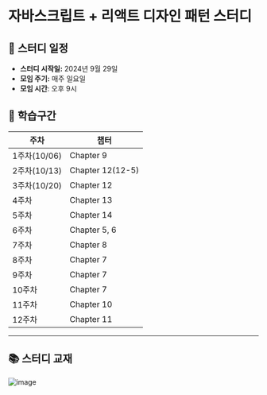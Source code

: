 # 자바스크립트 + 리액트 디자인 패턴 스터디

## 📅 스터디 일정

- **스터디 시작일:** 2024년 9월 29일
- **모임 주기:** 매주 일요일
- **모임 시간**: 오후 9시

## 📖 학습구간

| 주차   | 챕터         |
| ------ | ------------ |
| 1주차(10/06)  | Chapter 9    |
| 2주차(10/13)  | Chapter 12(12-5)   |
| 3주차(10/20)  | Chapter 12   |
| 4주차  | Chapter 13   |
| 5주차  | Chapter 14   |
| 6주차  | Chapter 5, 6 |
| 7주차  | Chapter 8    |
| 8주차  | Chapter 7    |
| 9주차  | Chapter 7    |
| 10주차 | Chapter 7    |
| 11주차 | Chapter 10   |
| 12주차 | Chapter 11   |

---

## 📚 스터디 교재

![image](https://github.com/user-attachments/assets/2ab4cfc8-b007-461d-9325-7a270a94d296)
